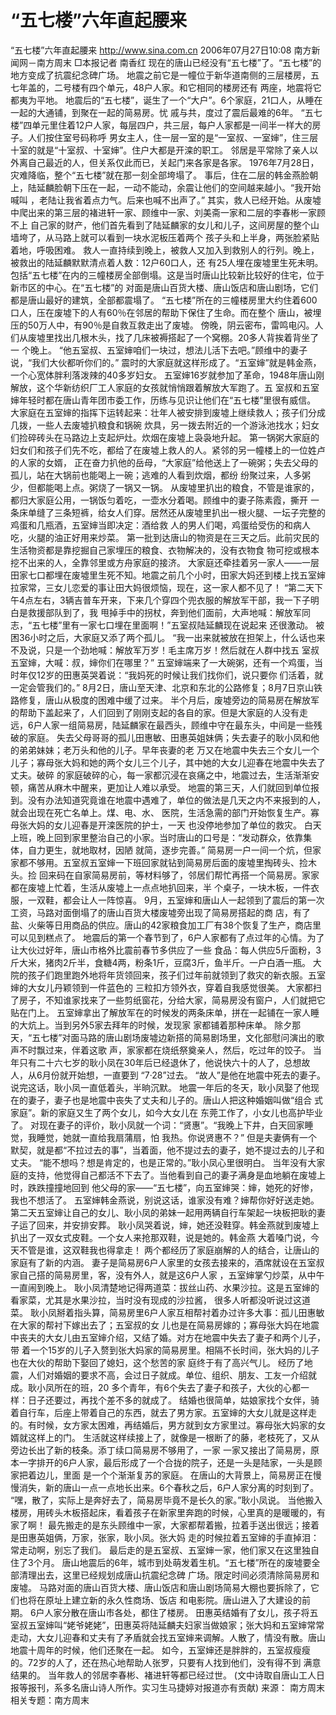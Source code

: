 # “五七楼”六年直起腰来

“五七楼”六年直起腰来
http://www.sina.com.cn 2006年07月27日10:08 南方新闻网－南方周末
□本报记者 南香红
现在的唐山已经没有“五七楼”了。“五七楼”的地方变成了抗震纪念碑广场。
地震之前它是一幢位于新华道南侧的三层楼房，五七年盖的，二号楼有四个单元，48户人家。和它相同的楼房还有 两座，地震将它都夷为平地。
地震后的“五七楼”，诞生了一个“大户”。6个家庭，21口人，从睡在一起的大通铺，到聚在一起的简易房。忧 戚与共，度过了震后最难的6年。
“五七楼”四单元里住着12户人家，每层四户，共三层，每户人家都是一间半一样大的房子。人们按住室号码称呼 男女主人，住一层一室的是“一室叔、一室婶”，住三层十室的就是“十室叔、十室婶”。住户大都是开滦的职工。
邻居是平常除了亲人以外离自己最近的人，但关系仅此而已，关起门来各家是各家。
1976年7月28日，灾难降临，整个“五七楼”就在那一刻全部垮塌了。
事后，住在二层的韩金燕脸朝上，陆延麟脸朝下压在一起，一动不能动，余震让他们的空间越来越小。“我开始喊叫 ，老陆让我省着点力气。后来也喊不出声了。”
其实，救人已经开始。从废墟中爬出来的第三层的褚进轩一家、顾维中一家、刘美斋一家和二层的李春彬一家顾不上 自己家的财产，他们首先看到了陆延麟家的女儿和儿子，这间房屋的整个山墙垮了，从马路上就可以看到一块水泥板压着两个 孩子头和上半身，两张脸紧贴着地，呼吸困难。
救人一直持续到晚上，被救人又加入到救别人的行列。晚上，被救出的陆延麟默默清点着人数：12户60口人，还 有25人埋在废墟里生死未明。
包括“五七楼”在内的三幢楼房全部倒塌。这是当时唐山比较新比较好的住宅，位于新市区的中心。在“五七楼”的 对面是唐山百货大楼、唐山饭店和唐山剧场，它们都是唐山最好的建筑，全部都震塌了。
“五七楼”所在的三幢楼房里大约住着600口人，压在废墟下的人有60％在邻居的帮助下保住了生命。而在整个 唐山，被埋压的50万人中，有90％是自救互救走出了废墟。
傍晚，阴云密布，雷鸣电闪。人们从废墟里找出几根木头，找了几床被褥搭起了一个窝棚。20多人背挨着背坐了一 个晚上。
“他五室叔、五室婶咱们一块过，想法儿活下去吧。”顾维中的妻子说，“我们大伙都听你们的。”
震时的大家庭就这样形成了。“五室婶”就是韩金燕，一个心宽体胖利落泼辣的40多岁妇女。
五室婶16岁就参加了革命，1948年唐山刚解放，这个华新纺织厂工人家庭的女孩就悄悄跟着解放大军跑了。五 室叔和五室婶年轻时都在唐山青年团市委工作，历练与见识让他们在“五七楼”里很有威信。
大家庭在五室婶的指挥下运转起来：壮年人被安排到废墟上继续救人；孩子们分成几拨，一些人去废墟扒粮食和锅碗 炊具，另一拨去附近的一个游泳池找水；妇女们捡碎砖头在马路边上支起炉灶。炊烟在废墟上袅袅地升起。
第一锅粥大家庭的妇女们和孩子们先不吃，都给了在废墟上救人的人。紧邻的另一幢楼上的一位姓卢的人家的女婿， 正在奋力扒他的岳母，“大家庭”给他送上了一碗粥；失去父母的孤儿，站在大锅前也能喝上一碗；逃难的人看到炊烟，都纷 纷聚过来，人多粥少，但都能喝上点。粥烧了一锅又一锅。
从废墟里扒出的粮食，不管是谁家的，都归大家庭公用，一锅饭匀着吃，一壶水分着喝。顾维中的妻子陈素霞，撕开 一条床单缝了三条短裤，给女人们穿。居然还从废墟里扒出一根火腿、一坛子完整的鸡蛋和几瓶酒，五室婶当即决定：酒给救 人的男人们喝，鸡蛋给受伤的和病人吃，火腿的油正好用来炒菜。
第一批到达唐山的物资是在三天之后。此前灾民的生活物资都是靠挖掘自己家埋压的粮食、衣物解决的，没有衣物食 物可挖或根本挖不出来的人，全靠邻里或方舟家庭的接济。
大家庭还牵挂着另一家人——一层田家七口都埋在废墟里生死不知。地震之前几个小时，田家大妈还到楼上找五室婶 拉家常，三女儿恋爱的事让田大妈很烦恼，现在，这一家人都不见了！
“第二天下午4点左右，3辆吉普车开来，下来几个穿四个兜衣服的解放军干部，我一下子明白是救援部队到了，我 甩掉手中的拐杖，奔到他们面前，大声地喊：解放军同志，“五七楼”里有一家七口埋在里面啊！”五室叔陆延麟现在说起来 还很激动。
被困36小时之后，大家庭又添了两个孤儿。
“我一出来就被放在担架上，什么话也来不及说，只是一个劲地喊：解放军万岁！毛主席万岁！然后就在人群中找五 室叔五室婶，大喊：叔，婶你们在哪里？”
五室婶端来了一大碗粥，还有一个鸡蛋，当时年仅12岁的田惠英哭着说：“我妈死的时候让我们找你们，说只要你 们活着，就一定会管我们的。”
8月2日，唐山至天津、北京和东北的公路修复；8月7日京山铁路修复，唐山从极度的困难中缓了过来。
半个月后，废墟旁边的简易房在解放军的帮助下盖起来了，人们回到了刚刚支起的各自的家。但是大家庭的人没有走 远，6户人家一组简易房，陆延麟家在最西头，顾维中守在最东头，中间是一些残破的家庭。
失去父母哥哥的孤儿田惠敏、田惠英姐妹俩；失去妻子的耿小凤和他的弟弟妹妹；老万头和他的儿子。早年丧妻的老 万又在地震中失去三个女儿一个儿子；寡母张大妈和她的两个女儿三个儿子，其中她的大女儿迎春在地震中失去了丈夫。破碎 的家庭破碎的心，每一家都沉浸在哀痛之中，地震过去，生活渐渐安顿，痛苦从麻木中醒来，更加让人难以承受。
地震的第三天，人们就回到单位报到。没有办法知道究竟谁在地震中遇难了，单位的做法是几天之内不来报到的人， 就会出现在死亡名单上。煤、电、水、
医院，生活急需的部门开始恢复生产。寡母张大妈的女儿迎春是开滦医院的护士，一天 也没停地参加了单位的救灾。
白天上班，晚上回到家里整治自己的小家。当时唐山的口号是：“发动群众，依靠集体，自力更生，就地取材，因陋 就简，逐步完善。”
简易房一户一间一个炕，但家家都不够用。五室叔五室婶一下班回家就钻到简易房后面的废墟里掏砖头、捡木头。捡 回来码在自家简易房前，等材料够了，邻居们帮忙再搭一个简易房。家家都在废墟上忙着，生活从废墟上一点点地扒回来，半 个桌子，一块木板，一件衣服，一双鞋，都会让人一阵惊喜。
9月，五室婶和唐山人一起领到了震后的第一次工资，马路对面倒塌了的唐山百货大楼废墟旁出现了简易房搭起的商 店，有了盐、火柴等日用商品的供应。唐山的42家粮食加工厂有38个恢复了生产，商店里可以见到糕点了。
地震后的第一个春节到了，6户人家都有了点过年的心情。为了让大伙过好年，唐山市格外比震前春节多供应了一些 食品：每人供应5斤面粉，3斤大米，猪肉2斤半，食糖4两，粉条1斤，豆腐3斤，鱼半斤。一户白酒一瓶。
大院的孩子们跑里跑外地将年货领回来，孩子们过年前就领到了救灾的新衣服。五室婶的大女儿丹颖领到一件蓝色的 三粒扣方领外衣，穿着自我感觉很美。
大家都扫了房子，不知谁家找来了一些剪纸窗花，分给大家，简易房没有窗户，人们就把它贴在门上。
五室婶拿出了解放军在的时候发的两条床单，拼在一起铺在一家人睡的大炕上。当到另外5家去拜年的时候，发现家 家都铺着那种床单。
除夕那天，“五七楼”对面马路的唐山剧场废墟边新搭的简易剧场里，文化部慰问演出的歌声不时飘过来，伴着这歌 声，家家都在烧纸祭奠亲人，然后，吃过年的饺子。
当年只有二十六七岁的耿小凤在30年后已经退休了，他说快六十的人了，总想故人，从6月份就开始想，一直要到 “7·28”过去。
“故人”是他在地震中死去的妻子。说完这话，耿小凤一直低着头，半晌沉默。
地震一年后的冬天，耿小凤娶了他现在的妻子，妻子也是地震中丧失了丈夫和儿子的。唐山人把这种婚姻叫做“组合 式家庭”。新的家庭又生了两个女儿，如今大女儿在
东莞工作了，小女儿也高护毕业了。
对现在妻子的评价，耿小凤就一个词：“贤惠”。“我晚上下井，白天回家睡觉，我睡觉，她就一直给我扇蒲扇，怕 我热。你说贤惠不？”
但是夫妻俩有一个默契，就是都“不拉过去的事”，当着面，他不提过去的妻子，她不提过去的儿子和丈夫。
“能不想吗？想是肯定的，也是正常的。”耿小凤心里很明白。
当年没有大家庭的支持，他觉得自己都活不下去了。当他看到自己的妻子满身是血地躺在废墟上时，跌跌撞撞地回到 他父母的家——“五七楼”，向五室婶哭：婶，她死的好惨，我也不想活了。
五室婶韩金燕说，别说这话，谁家没有难？婶帮你好好送走她。
第二天五室婶让自己的女儿、耿小凤的弟妹一起用两辆自行车架起一块板把耿的妻子运了回来，并安排安葬。
耿小凤哭着说，婶，她还没鞋穿。韩金燕就到废墟上扒出了一双女式皮鞋。一个女人来抢那双鞋，说是她的。韩金燕 大着嗓门说，今天不管是谁，这双鞋我也得拿走！
两个都经历了家庭崩解的人的结合，让唐山的家庭有了新的内涵。
妻子是简易房6户人家里的女孩去接来的，酒席就设在五室叔家自己搭的简易房里，客，没有外人，就是这6户人家 ，五室婶掌勺炒菜，从中午一直闹到晚上。
耿小凤清楚地记得两道菜：拔丝山药、水果沙拉。这是五室婶的看家菜，尤其是水果沙拉，当时没有现成的沙拉酱， 很多人听都没听说过这道菜。
耿小凤掰着指头算，简易房里6户人家互相帮衬着办过许多大事：孤儿田惠敏在大家的帮衬下嫁出去了；五室叔的女 儿也是在简易房嫁的；寡母张大妈在地震中丧夫的大女儿由五室婶介绍，又结了婚。对方在地震中失去了妻子和两个儿子，带 着一个15岁的儿子入赘到张大妈家的简易房里。相隔不长时间，张大妈的儿子也在大伙的帮助下娶回了媳妇，这个愁苦的家 庭终于有了高兴气儿。
经历了地震，人们对婚姻的要求不高，会过日子就成。单位、组织、朋友、工友一介绍就成。耿小凤所在的班，20 多个青年，有6个失去了妻子和孩子，大伙的心都一样：日子还要过，再找个差不多的就成了。
结婚也很简单，姑娘家找个女伴，骑着自行车，后座上带着自己的东西，就去了男方家。五室婶的大女儿就是这样走 的。有时候，女方家太困难，再结婚后，男方就到女方家里过。寡母张大妈家的女婿就这样上的门。
生活就这样续接上了，就像是一根断了的藤，老枝死了，又从旁边长出了新的枝条。添丁续口简易房不够用了，一家 一家又接出了简易房，原本一字排开的6户人家，最后形成了一个合拢的院子，还是一头是陆家，一头是顾家把着边儿，里面 是一个个渐渐复苏的家庭。
在唐山的大背景上，简易房正在慢慢消失，新的唐山一点一点地长出来。6个春秋之后，6户人家分离的时刻到了。
“嘿，散了，实际上是奔好去了，简易房毕竟不是长久的家。”耿小凤说。
当他搬入楼房，用砖头木板搭起床，看着孩子在新家里奔跑的时候，心里真的是暖暖的，有家了啊！
最先搬走的是东头顾维中一家，大家都帮着搬，拉着手送出很远；接着是田惠英姐俩，万家，张家，耿小凤。张大妈 走的时候拉着五室婶的手直掉泪：常走动啊，别忘了我们。
最后走的是五室叔、五室婶一家，他们家又在这里独自住了3个月。
唐山地震后的6年，城市到处萌发着生机。“五七楼”所在的废墟要全部清理出去，这里已经规划成唐山抗震纪念碑 广场。限定时间必须清除简易房和废墟。
马路对面的唐山百货大楼、唐山饭店和唐山剧场简易大棚也要拆除了，它们也将在原址上建立新的永久性商场、饭店 和电影院。唐山进入了大建设的前期。
6户人家分散在唐山市各处，都住了楼房。
田惠英结婚有了女儿，孩子将五室叔五室婶叫“姥爷姥姥”，田惠英将陆延麟夫妇家当做娘家；张大妈和五室婶常常 走动，大女儿迎春和丈夫有了矛盾就会找五室婶来调解。人散了，情没有散。唐山地震十周年的时候，他们还聚在一起。
如今，五室婶还是胖胖的，五室叔瘦瘦的。72岁的人了，还在热心地帮助人张罗，只要有人找到他们，没有得不到 满意结果的。
当年救人的邻居李春彬、褚进轩等都已经过世。
(文中诗取自唐山工人日报等报刊，系多名唐山诗人所作。实习生马捷婷对报道亦有贡献) 来源：
南方周末
相关专题：南方周末 

